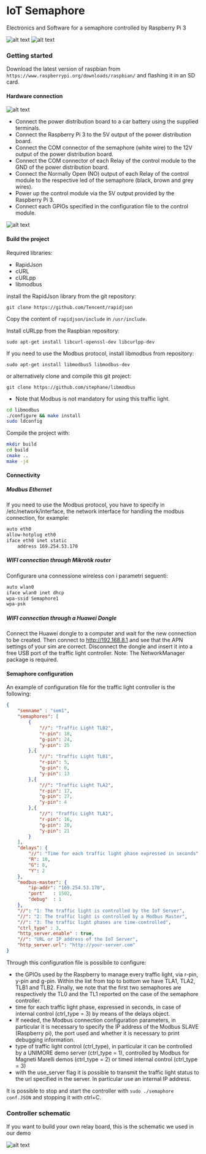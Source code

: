 # IoT Semaphore
Electronics and Software for a semaphore controlled by Raspberry Pi 3

![alt text](https://raw.githubusercontent.com/HiPeRT/IoT-Semaphore/master/img/class.png)
![alt text](https://raw.githubusercontent.com/HiPeRT/IoT-Semaphore/master/img/prystine.png)

### Getting started
Download the latest version of raspbian from
`https://www.raspberrypi.org/downloads/raspbian/` and flashing it in an SD card.

#### Hardware connection

![alt text](https://raw.githubusercontent.com/HiPeRT/IoT-Semaphore/master/hw/connections.jpg)


- Connect the power distribution board to a car battery using the supplied terminals.
- Connect the Raspberry Pi 3 to the 5V output of the power distribution board.
- Connect the COM connector of the semaphore (white wire) to the 12V output of the power distribution board.
- Connect the COM connector of each Relay of the control module to the GND of the power distribution board.
- Connect the Normally Open (NO) output of each Relay of the control module to the respective led of the semaphore (black, brown and grey wires).
- Power up the control module via the 5V output provided by the Raspberry Pi 3.
- Connect each GPIOs specified in the configuration file to the control module.


![alt text](https://raw.githubusercontent.com/HiPeRT/IoT-Semaphore/master/hw/semaphore.jpg)


#### Build the project
Required libraries:

- RapidJson
- cURL
- cURLpp
- libmodbus

install the RapidJson library from the git repository:

`git clone https://github.com/Tencent/rapidjson`

Copy the content of `rapidjson/include` in `/usr/include`.

Install cURLpp from the Raspbian repository:

`sudo apt-get install libcurl-openssl-dev libcurlpp-dev`

If you need to use the Modbus protocol, install libmodbus from repository:

`sudo apt-get install libmodbus5 libmodbus-dev`

or alternatively clone and compile this git project:

`git clone https://github.com/stephane/libmodbus`

* Note that Modbus is not mandatory for using this traffic light.

```bash
cd libmodbus
./configure && make install
sudo ldconfig
```

Compile the project with:

```bash
mkdir build
cd build
cmake ..
make -j4
```

#### Connectivity

##### Modbus Ethernet

If you need to use the Modbus protocol, you have to specify in /etc/network/interface, the network interface for handling the modbus connection, for example:

```bash
auto eth0
allow-hotplug eth0
iface eth0 inet static
	address 169.254.53.170
```

##### WIFI connection through Mikrotik router

Configurare una connessione wireless con i parametri seguenti:

```bash
auto wlan0
iface wlan0 inet dhcp
wpa-ssid Semaphore1
wpa-psk 
```

##### WIFI connection through a Huawei Dongle

Connect the Huawei dongle to a computer and wait for the new connection to be created.
Then connect to http://192.168.8.1 and see that the APN settings of your sim are correct.
Disconnect the dongle and insert it into a free USB port of the traffic light controller.
Note: The NetworkManager package is required.

#### Semaphore configuration

An example of configuration file for the traffic light controller is the following:

```json
{
	"semname" : "sem1",
	"semaphores": [
		{
			"//": "Traffic Light TLB2",
			"r-pin": 18,
			"g-pin": 24,
			"y-pin": 25
		},{
			"//": "Traffic Light TLB1",
			"r-pin": 5,
			"g-pin": 6,
			"y-pin": 13
		},{
			"//": "Traffic Light TLA2",
			"r-pin": 17,
			"g-pin": 27,
			"y-pin": 4
		},{
			"//": "Traffic Light TLA1",
			"r-pin": 16,
			"g-pin": 20,
			"y-pin": 21
		}
	],
	"delays": {
		"//": "Time for each traffic light phase expressed in seconds",
		"R": 10,
		"G": 8,
		"Y": 2
	},
	"modbus-master": {
		"ip-addr": "169.254.53.170",
		"port"   : 1502,
		"debug"  : 1
	},
	"//": "1: The traffic light is controlled by the IoT Server",
	"//": "2: The traffic light is controlled by a Modbus Master", 
	"//": "3: The traffic light phases are time-controlled",
	"ctrl_type" : 3,
	"http_server.enable" : true,
	"//": "URL or IP address of the IoT Server",
	"http_server.url": "http://your-server.com"
}

```

Through this configuration file is possibile to configure:

- the GPIOs used by the Raspberry to manage every traffic light, via r-pin, y-pin and g-pin. Within the list from top to bottom we have TLA1, TLA2, TLB1 and TLB2.
Finally, we note that the first two semaphores are respectively the TL0 and the TL1 reported on the case of the semaphore controller.
- time for each traffic light phase, expressed in seconds, in case of internal control (ctrl_type = 3) by means of the delays object.
- If needed, the Modbus connection configuration parameters, in particular it is necessary to specify the IP address of the Modbus SLAVE (Raspberry pi), the port used and whether it is necessary to print debugging information.
- type of traffic light control (ctrl_type), in particular it can be controlled by a UNIMORE demo server (ctrl_type = 1), controlled by Modbus for Magneti Marelli demos (ctrl_type = 2) or timed internal control (ctrl_type = 3)
- with the use_server flag it is possible to transmit the traffic light status to the url specified in the server. In particular use an internal IP address.

It is possible to stop and start the controller with `sudo ./semaphore conf.JSON` and stopping it with ctrl+C.
### Controller schematic

If you want to build your own relay board, this is the schematic we used in our demo

![alt text](https://raw.githubusercontent.com/HiPeRT/IoT-Semaphore/master/hw/schematics/controller_schematic.png)
